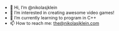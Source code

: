 - 👋 Hi, I’m @nikolasjklein
- 👀 I’m interested in creating awesome video games!
- 🌱 I’m currently learning to program in C++
- 📫 How to reach me: the@nikolasjklein.com
